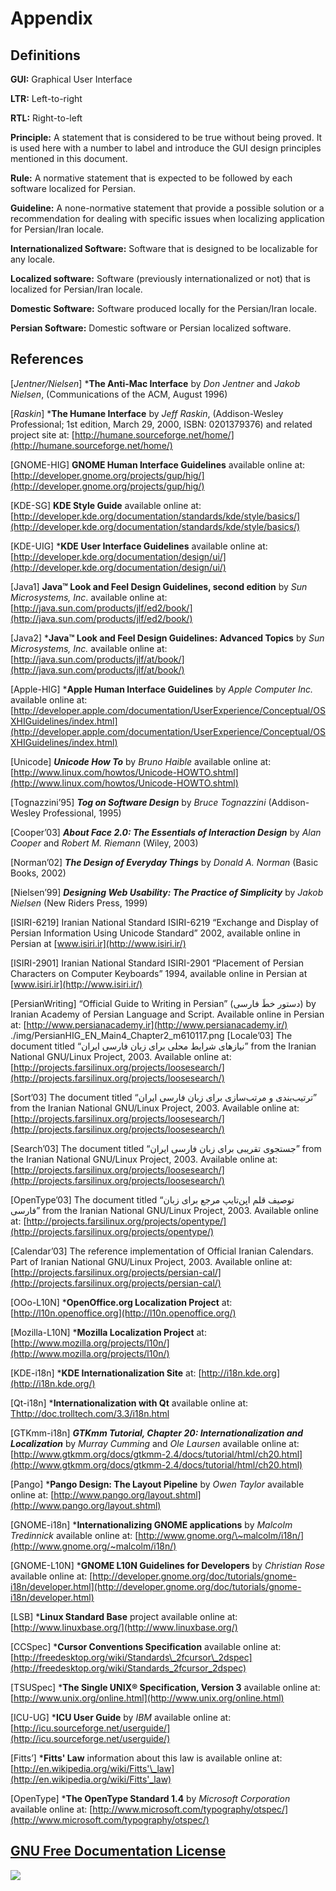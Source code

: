 
Appendix
========


Definitions
-----------

**GUI:** Graphical User Interface

**LTR:** Left-to-right

**RTL:** Right-to-left

**Principle:** A statement that is considered to be true without being proved. It is used here with a number to label and introduce the GUI design principles mentioned in this document.

**Rule:** A normative statement that is expected to be followed by each software localized for Persian.

**Guideline:** A none-normative statement that provide a possible solution or a recommendation for dealing with specific issues when localizing application for Persian/Iran locale.

**Internationalized Software:** Software that is designed to be localizable for any locale.

**Localized software:** Software (previously internationalized or not) that is localized for Persian/Iran locale.

**Domestic Software:** Software produced locally for the Persian/Iran locale.

**Persian Software:** Domestic software or Persian localized software.

References
----------

[*Jentner/Nielsen*] ***The Anti-Mac Interface** by *Don Jentner* and *Jakob Nielsen*, (Communications of the ACM, August 1996)

[*Raskin*] ***The Humane Interface** by *Jeff Raskin*, (Addison-Wesley Professional; 1st edition, March 29, 2000, ISBN: 0201379376) and related project site at: [http://humane.sourceforge.net/home/](http://humane.sourceforge.net/home/)

[GNOME-HIG] **GNOME Human Interface Guidelines** available online at: [http://developer.gnome.org/projects/gup/hig/](http://developer.gnome.org/projects/gup/hig/)

[KDE-SG] **KDE Style Guide** available online at: [http://developer.kde.org/documentation/standards/kde/style/basics/](http://developer.kde.org/documentation/standards/kde/style/basics/)

[KDE-UIG] ***KDE User Interface Guidelines** available online at: [http://developer.kde.org/documentation/design/ui/](http://developer.kde.org/documentation/design/ui/)

[Java1] **Java™ Look and Feel Design Guidelines, second edition** by *Sun Microsystems, Inc*. available online at: [http://java.sun.com/products/jlf/ed2/book/](http://java.sun.com/products/jlf/ed2/book/)

[Java2] ***Java™ Look and Feel Design Guidelines: Advanced Topics** by *Sun Microsystems, Inc.* available online at: [http://java.sun.com/products/jlf/at/book/](http://java.sun.com/products/jlf/at/book/)

[Apple-HIG] ***Apple Human Interface Guidelines** by *Apple Computer Inc.* available online at: [http://developer.apple.com/documentation/UserExperience/Conceptual/OSXHIGuidelines/index.html](http://developer.apple.com/documentation/UserExperience/Conceptual/OSXHIGuidelines/index.html)

[Unicode] ***Unicode How To*** by *Bruno Haible* available online at: [http://www.linux.com/howtos/Unicode-HOWTO.shtml](http://www.linux.com/howtos/Unicode-HOWTO.shtml)

[Tognazzini’95] ***Tog on Software Design*** by *Bruce Tognazzini* (Addison-Wesley Professional, 1995)

[Cooper’03] ***About Face 2.0: The Essentials of Interaction Design*** by *Alan Cooper* and *Robert M. Riemann* (Wiley, 2003)

[Norman’02] ***The Design of Everyday Things*** by *Donald A. Norman* (Basic Books, 2002)

[Nielsen’99] ***Designing Web Usability: The Practice of Simplicity*** by *Jakob Nielsen* (New Riders Press, 1999)

[ISIRI-6219] Iranian National Standard ISIRI-6219 “Exchange and Display of Persian Information Using Unicode Standard” 2002, available online in Persian at [www.isiri.ir](http://www.isiri.ir/)

[ISIRI-2901] Iranian National Standard ISIRI-2901 “Placement of Persian Characters on Computer Keyboards” 1994, available online in Persian at [www.isiri.ir](http://www.isiri.ir/)

[PersianWriting] “Official Guide to Writing in Persian” (دستور خطَ فارسی) by Iranian Academy of Persian Language and Script. Available online in Persian at: [http://www.persianacademy.ir](http://www.persianacademy.ir/)
./img/PersianHIG_EN_Main4_Chapter2_m610117.png
[Locale’03] The document titled “نیازهای شرایط محلی برای زبان فارسی ایران” from the Iranian National GNU/Linux Project, 2003. Available online at: [http://projects.farsilinux.org/projects/loosesearch/](http://projects.farsilinux.org/projects/loosesearch/)

[Sort’03] The document titled “ترتیب‌بندی و مرتب‌سازی برای زبان فارسی ایران” from the Iranian National GNU/Linux Project, 2003. Available online at: [http://projects.farsilinux.org/projects/loosesearch/](http://projects.farsilinux.org/projects/loosesearch/)

[Search’03] The document titled “جستجوی تقریبی برای زبان فارسی ایران” from the Iranian National GNU/Linux Project, 2003. Available online at: [http://projects.farsilinux.org/projects/loosesearch/](http://projects.farsilinux.org/projects/loosesearch/)

[OpenType’03] The document titled “توصیف قلم اپن‌تایپ مرجع برای زبان فارسی” from the Iranian National GNU/Linux Project, 2003. Available online at: [http://projects.farsilinux.org/projects/opentype/](http://projects.farsilinux.org/projects/opentype/)

[Calendar’03] The reference implementation of Official Iranian Calendars. Part of Iranian National GNU/Linux Project, 2003. Available online at: [http://projects.farsilinux.org/projects/persian-cal/](http://projects.farsilinux.org/projects/persian-cal/)

[OOo-L10N] ***OpenOffice.org Localization Project** at: [http://l10n.openoffice.org](http://l10n.openoffice.org/)

[Mozilla-L10N] ***Mozilla Localization Project** at: [http://www.mozilla.org/projects/l10n/](http://www.mozilla.org/projects/l10n/)

[KDE-i18n] ***KDE Internationalization Site** at: [http://i18n.kde.org](http://i18n.kde.org/)

[Qt-i18n] ***Internationalization with Qt** available online at: [Thttp://doc.trolltech.com/3.3/i18n.html](http://doc.trolltech.com/3.3/i18n.html)

[GTKmm-i18n] ***GTKmm Tutorial, Chapter 20: Internationalization and Localization*** by *Murray Cumming* and *Ole Laursen* available online at: [http://www.gtkmm.org/docs/gtkmm-2.4/docs/tutorial/html/ch20.html](http://www.gtkmm.org/docs/gtkmm-2.4/docs/tutorial/html/ch20.html)

[Pango] ***Pango Design: The Layout Pipeline** by *Owen Taylor* available online at: [http://www.pango.org/layout.shtml](http://www.pango.org/layout.shtml)

[GNOME-i18n] ***Internationalizing GNOME applications** by *Malcolm Tredinnick* available online at: [http://www.gnome.org/\~malcolm/i18n/](http://www.gnome.org/~malcolm/i18n/)

[GNOME-L10N] ***GNOME L10N Guidelines for Developers** by *Christian Rose* available online at: [http://developer.gnome.org/doc/tutorials/gnome-i18n/developer.html](http://developer.gnome.org/doc/tutorials/gnome-i18n/developer.html)

[LSB] ***Linux Standard Base** project available online at: [http://www.linuxbase.org/](http://www.linuxbase.org/)

[CCSpec] ***Cursor Conventions Specification** available online at: [http://freedesktop.org/wiki/Standards\_2fcursor\_2dspec](http://freedesktop.org/wiki/Standards_2fcursor_2dspec)

[TSUSpec] ***The Single UNIX® Specification, Version 3** available online at: [http://www.unix.org/online.html](http://www.unix.org/online.html)

[ICU-UG] ***ICU User Guide** by *IBM* available online at: [http://icu.sourceforge.net/userguide/](http://icu.sourceforge.net/userguide/)

[Fitts’] ***Fitts' Law** information about this law is available online at: [http://en.wikipedia.org/wiki/Fitts'\_law](http://en.wikipedia.org/wiki/Fitts'_law)

[OpenType] ***The OpenType Standard 1.4** by *Microsoft Corporation* available online at: [http://www.microsoft.com/typography/otspec/](http://www.microsoft.com/typography/otspec/)

[GNU Free Documentation License](fdl-1.2.txt)
---------------------------------------------

![](img/PersianHIG-EN-Main45_html_m63a7d47d.png)
